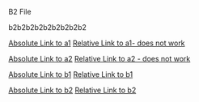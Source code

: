 B2 File

b2b2b2b2b2b2b2b2b2

[Absolute Link to a1](/test/a/a1.md)
[Relative Link to a1- does not work](a1.md)

[Absolute Link to a2](/test/a/a2.md)
[Relative Link to a2 - does not work](a2.md)

[Absolute Link to b1](/test/b/b1.md)
[Relative Link to b1](b1.md)

[Absolute Link to b2](/test/b/b2.md)
[Relative Link to b2](b2.md)
